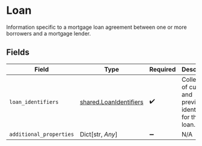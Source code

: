 # Loan

Information specific to a mortgage loan agreement between one or more borrowers and a mortgage lender.


## Fields

| Field                                                            | Type                                                             | Required                                                         | Description                                                      |
| ---------------------------------------------------------------- | ---------------------------------------------------------------- | ---------------------------------------------------------------- | ---------------------------------------------------------------- |
| `loan_identifiers`                                               | [shared.LoanIdentifiers](../../models/shared/loanidentifiers.md) | :heavy_check_mark:                                               | Collection of current and previous identifiers for this loan.    |
| `additional_properties`                                          | Dict[str, *Any*]                                                 | :heavy_minus_sign:                                               | N/A                                                              |